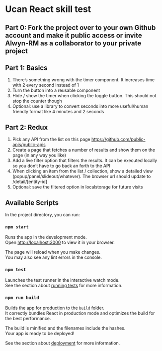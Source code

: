 # Ucan React skill test

## Part 0: Fork the project over to your own Github account and make it public access or invite Alwyn-RM as a collaborator to your private project

## Part 1: Basics

1. There’s something wrong with the timer component. It increases time with 2 every second instead of 1
2. Turn the button into a reusable component
3. Hide / show the timer when clicking the toggle button. This should not stop the counter though
4. Optional: use a library to convert seconds into more useful/human friendly format like 4 minutes and 2 seconds

## Part 2: Redux

1. Pick any API from the list on this page https://github.com/public-apis/public-apis
2. Create a page that fetches a number of results and show them on the page (in any way you like)
3. Add a live filter option that filters the results. It can be executed locally so you don’t have to go back an forth to the API
4. When clicking an item from the list / collection, show a detailed view (popup/panel/slideout/whatever). The browser url should update to /detail/[entity-id]
5. Optional: save the filtered option in localstorage for future visits

## Available Scripts

In the project directory, you can run:

### `npm start`

Runs the app in the development mode.\
Open [http://localhost:3000](http://localhost:3000) to view it in your browser.

The page will reload when you make changes.\
You may also see any lint errors in the console.

### `npm test`

Launches the test runner in the interactive watch mode.\
See the section about [running tests](https://facebook.github.io/create-react-app/docs/running-tests) for more information.

### `npm run build`

Builds the app for production to the `build` folder.\
It correctly bundles React in production mode and optimizes the build for the best performance.

The build is minified and the filenames include the hashes.\
Your app is ready to be deployed!

See the section about [deployment](https://facebook.github.io/create-react-app/docs/deployment) for more information.
